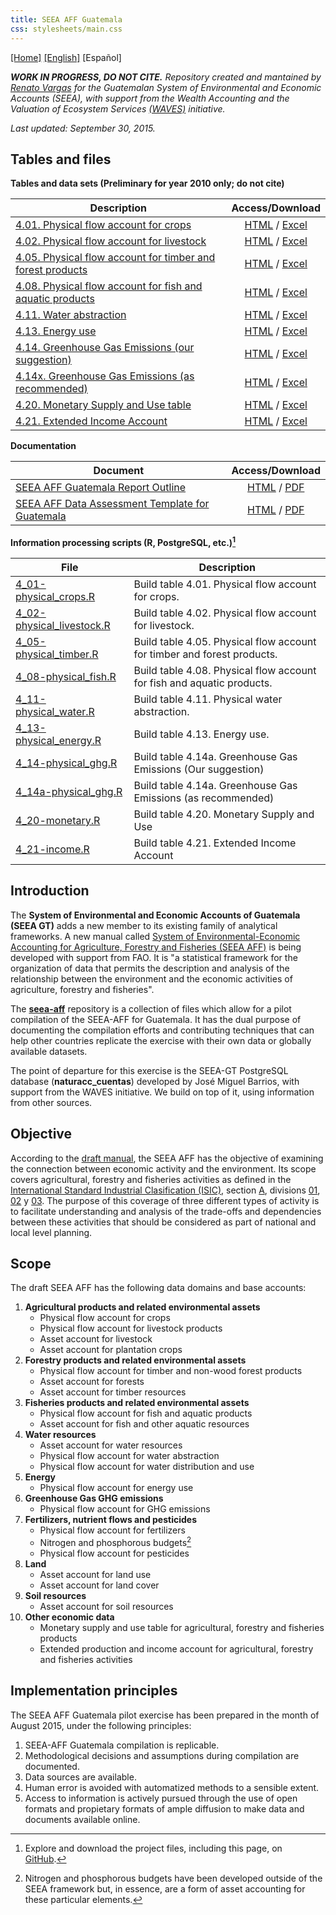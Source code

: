 ```yaml
---
title: SEEA AFF Guatemala 
css: stylesheets/main.css
---
```


[[Home]](/seea-aff/) [[English]](/seea-aff)  <!--[ --> [Español] <!-- ](/seea-aff/index_es.html) -->

_**WORK IN PROGRESS, DO NOT CITE.** Repository created and mantained by [Renato Vargas](https://gt.linkedin.com/in/revargas) for the Guatemalan System of Environmental and Economic Accounts (SEEA), with support from the Wealth Accounting and the Valuation of Ecosystem Services [(WAVES)](http://www.wavespartnership.org) initiative._

_Last updated: September 30, 2015._

## Tables and files  

**Tables and data sets (Preliminary for year 2010 only; do not cite)**

| Description | Access/Download |
| --- | :---: |
| [4.01. Physical flow account for crops](./data/table0401.html)  | [HTML](./data/table0401.html) / [Excel](./data/table0401.xlsx)  |
| [4.02. Physical flow account for livestock](./data/table0402.html)  | [HTML](./data/table0402.html) / [Excel](./data/table0402.xlsx)  |
| [4.05. Physical flow account for timber and forest products](./data/table0405.html)  | [HTML](./data/table0405.html) / [Excel](./data/table0405.xlsx)  |
| [4.08. Physical flow account for fish and aquatic products](./data/table0408.html)  | [HTML](./data/table0408.html) / [Excel](./data/table0408.xlsx)  
| [4.11. Water abstraction](./data/table0411.html)  | [HTML](./data/table0411.html) / [Excel](./data/table0411.xlsx)  
| [4.13. Energy use](./data/table0413.html)  | [HTML](./data/table0413.html) / [Excel](./data/table0413.xlsx)  
| [4.14. Greenhouse Gas Emissions (our suggestion)](./data/table0414.html)  | [HTML](./data/table0414.html) / [Excel](./data/table0414.xlsx)  
| [4.14x. Greenhouse Gas Emissions (as recommended)](./data/table0414a.html)  | [HTML](./data/table0414a.html) / [Excel](./data/table0414a.xlsx)  
| [4.20. Monetary Supply and Use table](./data/table0420.html)  | [HTML](./data/table0420.html) / [Excel](./data/table0420.xlsx)  
| [4.21. Extended Income Account](./data/table0421.html)  | [HTML](./data/table0421.html) / [Excel](./data/table0421.xlsx)  


**Documentation**

| Document | Access/Download |
| --- | :---: |
| [SEEA AFF Guatemala Report Outline](./site/en/outline.html)  | [HTML](./site/en/outline.html) / [PDF](./docs/outline.pdf)  |
| [SEEA AFF Data Assessment Template for Guatemala](./site/en/assessment.html)  | [HTML](./site/en/assessment.html) / [PDF](./docs/assessment.pdf)  |


**Information processing scripts (R, PostgreSQL, etc.)[^GH]**

| File | Description |
|---|---|
| [4_01-physical_crops.R](https://github.com/renatovargas/seea-aff/blob/master/scripts/4_01-physical_crops.R) | Build table 4.01. Physical flow account for crops. |
| [4_02-physical_livestock.R](https://github.com/renatovargas/seea-aff/blob/master/scripts/4_02-physical_livestock.R) | Build table 4.02. Physical flow account for livestock. |
[4_05-physical_timber.R](https://github.com/renatovargas/seea-aff/blob/master/scripts/4_05-physical_timber.R) | Build table 4.05. Physical flow account for timber and forest products. |
[4_08-physical_fish.R](https://github.com/renatovargas/seea-aff/blob/master/scripts/4_08-physical_fish.R) | Build table 4.08. Physical flow account for fish and aquatic products. |
[4_11-physical_water.R](https://github.com/renatovargas/seea-aff/blob/master/scripts/4_11-physical_water.R) | Build table 4.11. Physical water abstraction. |
[4_13-physical_energy.R](https://github.com/renatovargas/seea-aff/blob/master/scripts/4_13-physical_energy.R) | Build table 4.13. Energy use. |
[4_14-physical_ghg.R](https://github.com/renatovargas/seea-aff/blob/master/scripts/4_14-physical_ghg.R) | Build table 4.14a. Greenhouse Gas Emissions (Our suggestion) |
[4_14a-physical_ghg.R](https://github.com/renatovargas/seea-aff/blob/master/scripts/4_14a-physical_ghg.R) | Build table 4.14a. Greenhouse Gas Emissions (as recommended) |
[4_20-monetary.R](https://github.com/renatovargas/seea-aff/blob/master/scripts/4_20-monetary.R) | Build table 4.20. Monetary Supply and Use |
[4_21-income.R](https://github.com/renatovargas/seea-aff/blob/master/scripts/4_21-income.R) | Build table 4.21. Extended Income Account |

[^GH]: Explore and download the project files, including this page, on [GitHub](https://github.com/renatovargas/seea-aff).


## Introduction

The **System of Environmental and Economic Accounts of Guatemala (SEEA GT)** adds a new member to its existing family of analytical frameworks. A new manual called [System of Environmental-Economic Accounting for Agriculture, Forestry and Fisheries (SEEA AFF)](http://unstats.un.org/unsd/envaccounting/aff/chapterList.asp) is being developed with support from FAO. It is "a statistical framework for the organization of data that permits the description and analysis of the relationship between the environment and the economic activities of agriculture, forestry and fisheries".

The [**seea-aff**](https://github.com/renatovargas/seea-aff) repository is a collection of files which allow for a pilot compilation of the SEEA-AFF for Guatemala. It has the dual purpose of documenting the compilation efforts and contributing techniques that can help other countries replicate the exercise with their own data or globally available datasets. 

The point of departure for this exercise is the SEEA-GT PostgreSQL database (**naturacc_cuentas**) developed by José Miguel Barrios, with support from the WAVES initiative. We build on top of it, using information from other sources.

## Objective

According to the [draft manual](http://unstats.un.org/unsd/envaccounting/aff/GC_Draft.pdf), the SEEA AFF has the objective of examining the connection between economic activity and the environment. Its scope covers agricultural, forestry and fisheries activities as defined in the [International Standard Industrial Clasification (ISIC)](http://unstats.un.org/unsd/cr/registry/default.asp?Lg=3), section [A](http://unstats.un.org/unsd/cr/registry/regcs.asp?Cl=27&Lg=1&Co=A), divisions [01](http://unstats.un.org/unsd/cr/registry/regcs.asp?Cl=27&Lg=1&Co=01), [02](http://unstats.un.org/unsd/cr/registry/regcs.asp?Cl=27&Lg=1&Co=02) y [03](http://unstats.un.org/unsd/cr/registry/regcs.asp?Cl=27&Lg=1&Co=03). The purpose of this coverage of three different types of activity is to facilitate understanding and analysis of the trade-offs and dependencies between these activities that should be considered as part of national and local level planning.

## Scope

The draft SEEA AFF has the following data domains and base accounts:

1. **Agricultural products and related environmental assets**
    * Physical flow account for crops
    * Physical flow account for livestock products
    * Asset account for livestock
    * Asset account for plantation crops
2. **Forestry products and related environmental assets**
    * Physical flow account for timber and non-wood forest products
    * Asset account for forests
    * Asset account for timber resources
3. **Fisheries products and related environmental assets**
    * Physical flow account for fish and aquatic products
    * Asset account for fish and other aquatic resources
4. **Water resources**	
    * Asset account for water resources
    * Physical flow account for water abstraction
    * Physical flow account for water distribution and use
5. **Energy**
    * Physical flow account for energy use
6. **Greenhouse Gas GHG emissions**
    * Physical flow account for GHG emissions
7. **Fertilizers, nutrient flows and pesticides**
    * Physical flow account for fertilizers
    * Nitrogen and phosphorous budgets[^1]
    * Physical flow account for pesticides
8. **Land**
    * Asset account for land use
    * Asset account for land cover
9. **Soil resources**
    * Asset account for soil resources 
10. **Other economic data**
    * Monetary supply and use table for agricultural, forestry and fisheries products
    * Extended production and income account for agricultural, forestry and fisheries activities

[^1]: Nitrogen and phosphorous budgets have been developed outside of the SEEA framework but, in essence, are a form of asset accounting for these particular elements.

## Implementation principles

The SEEA AFF Guatemala pilot exercise has been prepared in the month of August 2015, under the following principles:

1. SEEA-AFF Guatemala compilation is replicable.
2. Methodological decisions and assumptions during compilation are documented.
3. Data sources are available.
4. Human error is avoided with automatized methods to a sensible extent.
5. Access to information is actively pursued through the use of open formats and propietary formats of ample diffusion to make data and documents available online.

<!--
|Dates 2015 (dd/mm)| Actions |
|- - -|- - -|
| **(24/07 - 31/07)** | Adapt SEEA AFF draft manual recommendations to local context.|
| **(03/08 - 07/08)** | Document information sources, data availability, and information gaps. |
| **(10/08 - 21/08)** | Compile and document SEEA-AFF Guatemala. |
|**(24/08 - 28/08)**| Develop report of recommendations for regular compilation of SEEA AFF (includes tables, relevant findings, and potential policy uses). |
| **(27/08 - 01/09)** | Coordination with public entities. |
| **(02/09 - 03/09)** | Presentation at _FAO Regional Statistical Commision for latin America and the Caribbean Meeting_ celebrated on September 02 and 03 in Panamá. |
| **(04/09 - 18/09)** | Incorporate comments to the presentation. | -->

<!-- Compiled with Pandoc and the toc takes two hyphens, not one but it messes up the html comment
     when compiling with Pandoc if we leave it in here:
     pandoc -f markdown -t html5 -s index.md -toc -o index.html  -->

<script>
  (function(i,s,o,g,r,a,m){i['GoogleAnalyticsObject']=r;i[r]=i[r]||function(){
  (i[r].q=i[r].q||[]).push(arguments)},i[r].l=1*new Date();a=s.createElement(o),
  m=s.getElementsByTagName(o)[0];a.async=1;a.src=g;m.parentNode.insertBefore(a,m)
  })(window,document,'script','//www.google-analytics.com/analytics.js','ga');

  ga('create', 'UA-67331632-1', 'auto');
  ga('send', 'pageview');

</script>
  

